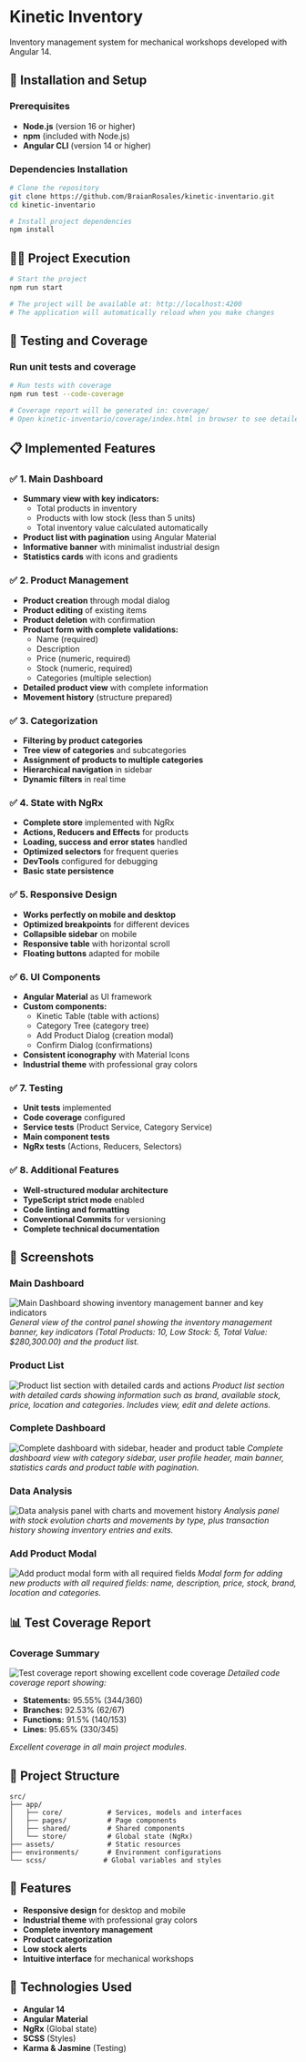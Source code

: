 # Kinetic Inventory

Inventory management system for mechanical workshops developed with Angular 14.

## 🚀 Installation and Setup

### Prerequisites

- **Node.js** (version 16 or higher)
- **npm** (included with Node.js)
- **Angular CLI** (version 14 or higher)

### Dependencies Installation

```bash
# Clone the repository
git clone https://github.com/BraianRosales/kinetic-inventario.git
cd kinetic-inventario

# Install project dependencies
npm install
```

## 🏃‍♂️ Project Execution

```bash
# Start the project
npm run start

# The project will be available at: http://localhost:4200
# The application will automatically reload when you make changes
```

## 🧪 Testing and Coverage

### Run unit tests and coverage

```bash
# Run tests with coverage
npm run test --code-coverage

# Coverage report will be generated in: coverage/
# Open kinetic-inventario/coverage/index.html in browser to see detailed report
```

## 📋 Implemented Features

### ✅ **1. Main Dashboard**
- **Summary view with key indicators:**
  - Total products in inventory
  - Products with low stock (less than 5 units)
  - Total inventory value calculated automatically
- **Product list with pagination** using Angular Material
- **Informative banner** with minimalist industrial design
- **Statistics cards** with icons and gradients

### ✅ **2. Product Management**
- **Product creation** through modal dialog
- **Product editing** of existing items
- **Product deletion** with confirmation
- **Product form with complete validations:**
  - Name (required)
  - Description
  - Price (numeric, required)
  - Stock (numeric, required)
  - Categories (multiple selection)
- **Detailed product view** with complete information
- **Movement history** (structure prepared)

### ✅ **3. Categorization**
- **Filtering by product categories**
- **Tree view of categories** and subcategories
- **Assignment of products to multiple categories**
- **Hierarchical navigation** in sidebar
- **Dynamic filters** in real time

### ✅ **4. State with NgRx**
- **Complete store** implemented with NgRx
- **Actions, Reducers and Effects** for products
- **Loading, success and error states** handled
- **Optimized selectors** for frequent queries
- **DevTools** configured for debugging
- **Basic state persistence**

### ✅ **5. Responsive Design**
- **Works perfectly on mobile and desktop**
- **Optimized breakpoints** for different devices
- **Collapsible sidebar** on mobile
- **Responsive table** with horizontal scroll
- **Floating buttons** adapted for mobile

### ✅ **6. UI Components**
- **Angular Material** as UI framework
- **Custom components:**
  - Kinetic Table (table with actions)
  - Category Tree (category tree)
  - Add Product Dialog (creation modal)
  - Confirm Dialog (confirmations)
- **Consistent iconography** with Material Icons
- **Industrial theme** with professional gray colors

### ✅ **7. Testing**
- **Unit tests** implemented
- **Code coverage** configured
- **Service tests** (Product Service, Category Service)
- **Main component tests**
- **NgRx tests** (Actions, Reducers, Selectors)

### ✅ **8. Additional Features**
- **Well-structured modular architecture**
- **TypeScript strict mode** enabled
- **Code linting and formatting**
- **Conventional Commits** for versioning
- **Complete technical documentation**

## 📸 Screenshots

### Main Dashboard
![Main Dashboard showing inventory management banner and key indicators](/docs/images/dashboard-main.png)
*General view of the control panel showing the inventory management banner, key indicators (Total Products: 10, Low Stock: 5, Total Value: $280,300.00) and the product list.*

### Product List
![Product list section with detailed cards and actions](/docs/images/product-list.png)
*Product list section with detailed cards showing information such as brand, available stock, price, location and categories. Includes view, edit and delete actions.*

### Complete Dashboard
![Complete dashboard with sidebar, header and product table](/docs/images/dashboard-complete.png)
*Complete dashboard view with category sidebar, user profile header, main banner, statistics cards and product table with pagination.*

### Data Analysis
![Data analysis panel with charts and movement history](/docs/images/data-analysis.png)
*Analysis panel with stock evolution charts and movements by type, plus transaction history showing inventory entries and exits.*

### Add Product Modal
![Add product modal form with all required fields](/docs/images/add-product-modal.png)
*Modal form for adding new products with all required fields: name, description, price, stock, brand, location and categories.*

## 📊 Test Coverage Report

### Coverage Summary
![Test coverage report showing excellent code coverage](/docs/images/test-coverage.png)
*Detailed code coverage report showing:*
- **Statements:** 95.55% (344/360)
- **Branches:** 92.53% (62/67)
- **Functions:** 91.5% (140/153)
- **Lines:** 95.65% (330/345)

*Excellent coverage in all main project modules.*

## 📁 Project Structure

```
src/
├── app/
│   ├── core/           # Services, models and interfaces
│   ├── pages/          # Page components
│   ├── shared/         # Shared components
│   └── store/          # Global state (NgRx)
├── assets/             # Static resources
├── environments/       # Environment configurations
└── scss/              # Global variables and styles
```

## 🎨 Features

- **Responsive design** for desktop and mobile
- **Industrial theme** with professional gray colors
- **Complete inventory management**
- **Product categorization**
- **Low stock alerts**
- **Intuitive interface** for mechanical workshops

## 🔧 Technologies Used

- **Angular 14**
- **Angular Material**
- **NgRx** (Global state)
- **SCSS** (Styles)
- **Karma & Jasmine** (Testing)
